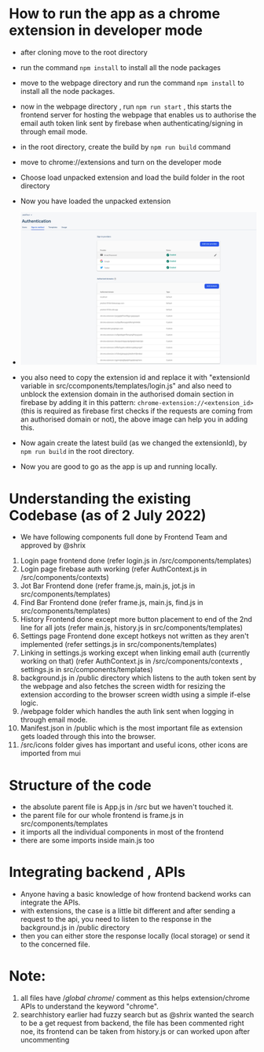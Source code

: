 # How to run the app as a chrome extension in developer mode
- after cloning move to the root directory
- run the command ```npm install``` to install all the node packages
- move to the webpage directory and run the command ```npm install``` to install all the node packages.
- now in the webpage directory , run ```npm run start``` , this starts the frontend server for hosting the webpage that enables us to authorise the email auth token link sent by firebase when authenticating/signing in through email mode.
- in the root directory, create the build by ```npm run build``` command
- move to chrome://extensions and turn on the developer mode
- Choose load unpacked extension and load the build folder in the root directory
- Now you have loaded the unpacked extension
- ![firebasehowto1.png](./firebasehowto1.png)
- you also need to copy the extension id and replace it with "extensionId variable in src/ccomponents/templates/login.js" and also need to unblock the extension domain in the authorised domain section in firebase by adding it in this pattern: ```chrome-extension://<extension_id>``` (this is required as firebase first checks if the requests are coming from an authorised domain or not), the above image can help you in adding this.
- Now again create the latest build (as we changed the extensionId), by ```npm run build``` in the root directory.


- Now you are good to go as the app is up and running locally.

# Understanding the existing Codebase (as of 2 July 2022)
- We have following components full done by Frontend Team and approved by @shrix
1. Login page frontend done (refer login.js in /src/components/templates)
2. Login page firebase auth working (refer AuthContext.js in /src/components/contexts)
3. Jot Bar Frontend done (refer frame.js, main.js, jot.js in src/components/templates) 
4. Find Bar Frontend done (refer frame.js, main.js, find.js in src/components/templates)
5. History Frontend done except more button placement to end of the 2nd line for all jots (refer main.js, history.js in src/components/templates)
6. Settings page Frontend done except hotkeys not written as they aren't implemented (refer settings.js in src/components/templates)
7. Linking in settings.js working except when linking email auth (currently working on that) (refer AuthContext.js in /src/components/contexts , settings.js in src/components/templates)
8. background.js in /public directory which listens to the auth token sent by the webpage and also fetches the screen width for resizing the extension according to the browser screen width using a simple if-else logic.
9. /webpage folder which handles the auth link sent when logging in through email mode.
10. Manifest.json in /public which is the most important file as extension gets loaded through this into the browser.
11. /src/icons folder gives has important and useful icons, other icons are imported from mui


# Structure of the code
- the absolute parent file is App.js in /src but we haven't touched it. 
- the parent file for our whole frontend is frame.js in src/components/templates
- it imports all the individual components in most of the frontend
- there are some imports inside main.js too


# Integrating backend , APIs
- Anyone having a basic knowledge of how frontend backend works can integrate the APIs.
- with extensions, the case is a little bit different and after sending a request to the api, you need to listen to the response in the background.js in /public directory
- then you can either store the response locally (local storage) or send it to the concerned file.

# Note:
1. all files have /*global chrome*/ comment as this helps extension/chrome APIs to understand the keyword "chrome".
2. searchhistory earlier had fuzzy search but as @shrix wanted the search to be a get request from backend, the file has been commented right noe, its frontend can be taken from history.js or can worked upon after uncommenting
